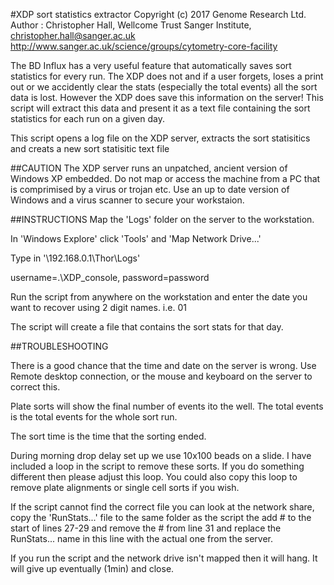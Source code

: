 #XDP sort statistics extractor
Copyright (c) 2017 Genome Research Ltd.
Author : Christopher Hall, Wellcome Trust Sanger Institute, christopher.hall@sanger.ac.uk
http://www.sanger.ac.uk/science/groups/cytometry-core-facility

The BD Influx has a very useful feature that automatically saves sort statistics for every run.  The XDP does not and if a user forgets, loses a print out or we accidently clear the stats (especially the total events) all the sort data is lost.  However the XDP does save this information on the server!  This script will extract this data and present it as a text file containing the sort statistics for each run on a given day.

This script opens a log file on the XDP server, extracts the sort statisitics and creats a new sort statisitic text file

##CAUTION
The XDP server runs an unpatched, ancient version of Windows XP embedded.  Do not map or access the machine from a PC that is comprimised by a virus or trojan etc.  Use an up to date version of Windows and a virus scanner to secure your workstaion.

##INSTRUCTIONS
Map the 'Logs' folder on the server to the workstation.

In 'Windows Explore' click 'Tools' and 'Map Network Drive...'

Type in '\\192.168.0.1\Thor\Logs\'

username=.\XDP_console, password=password

Run the script from anywhere on the workstation and enter the date you want to recover using 2 digit names.  i.e. 01

The script will create a file that contains the sort stats for that day.

##TROUBLESHOOTING

There is a good chance that the time and date on the server is wrong.  Use Remote desktop connection, or the mouse and keyboard on the server to correct this.

Plate sorts will show the final number of events ito the well.  The total events is the total events for the whole sort run.

The sort time is the time that the sorting ended.

During morning drop delay set up we use 10x100 beads on a slide.  I have included a loop in the script to remove these sorts.  If you do something different then please adjust this loop. You could also copy this loop to remove plate alignments or single cell sorts if you wish.

If the script cannot find the correct file you can look at the network share, copy the 'RunStats...' file to the same folder as the script the add # to the start of lines 27-29 and remove the # from line 31 and replace the RunStats... name in this line with the actual one from the server.

If you run the script and the network drive isn't mapped then it will hang.  It will give up eventually (1min) and close.
